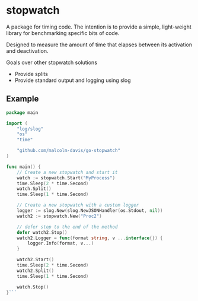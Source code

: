 # stopwatch

A  package for timing code. The intention is to provide a simple,
light-weight library for benchmarking specific bits of code.

Designed to measure the amount of time that elapses between its activation and deactivation.

Goals over other stopwatch solutions
* Provide splits
* Provide standard output and logging using slog



## Example

```go
package main

import (
    "log/slog"
    "os"
    "time"

    "github.com/malcolm-davis/go-stopwatch"
)

func main() {
    // Create a new stopwatch and start it
    watch := stopwatch.Start("MyProcess")
    time.Sleep(2 * time.Second)
    watch.Split()
    time.Sleep(1 * time.Second)

    // Create a new stopwatch with a custom logger
    logger := slog.New(slog.NewJSONHandler(os.Stdout, nil))
    watch2 := stopwatch.New("Proc2")

    // defer stop to the end of the method
    defer watch2.Stop()
    watch2.Logger = func(format string, v ...interface{}) {
        logger.Info(format, v...)
    }

    watch2.Start()
    time.Sleep(2 * time.Second)
    watch2.Split()
    time.Sleep(1 * time.Second)

    watch.Stop()
}```

